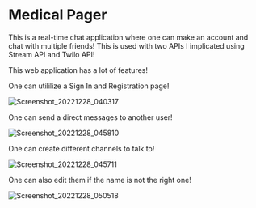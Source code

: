 # Medical Pager

This is a real-time chat application where one can make an account and chat with multiple friends! This is used with two APIs I implicated using Stream API and Twilo API!

This web application has a lot of features!

One can utililize a Sign In and Registration page!

![Screenshot_20221228_040317](https://user-images.githubusercontent.com/108836371/209890319-7de6ba2b-b6e2-4d86-921a-191e5f9f96fd.png)

One can send a direct messages to another user!

![Screenshot_20221228_045810](https://user-images.githubusercontent.com/108836371/209890276-f78f5c87-209d-4753-a83f-3ea8a2716b4c.png)

One can create different channels to talk to!

![Screenshot_20221228_045711](https://user-images.githubusercontent.com/108836371/209890398-dc59b20f-85ee-46b1-8636-9c38f953734c.png)

One can also edit them if the name is not the right one!

![Screenshot_20221228_050518](https://user-images.githubusercontent.com/108836371/209890575-b8074dfd-d8fc-4e3b-90be-0248693af19b.png)
